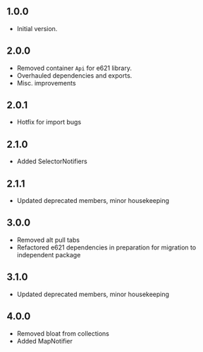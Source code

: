 ## 1.0.0
- Initial version.

## 2.0.0
- Removed container `Api` for e621 library.
- Overhauled dependencies and exports.
- Misc. improvements

## 2.0.1
- Hotfix for import bugs

## 2.1.0
- Added SelectorNotifiers

## 2.1.1
- Updated deprecated members, minor housekeeping

## 3.0.0
- Removed alt pull tabs
- Refactored e621 dependencies in preparation for migration to independent package

## 3.1.0
- Updated deprecated members, minor housekeeping

## 4.0.0
- Removed bloat from collections
- Added MapNotifier